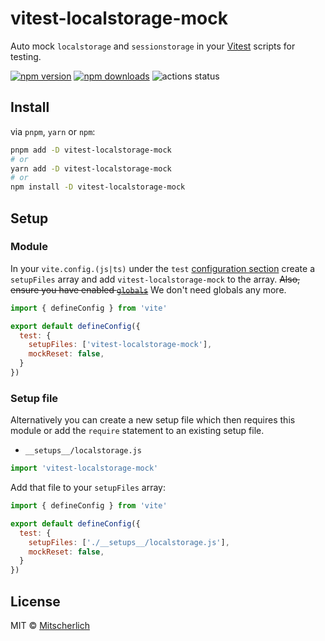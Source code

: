 # vitest-localstorage-mock

Auto mock `localstorage` and `sessionstorage` in your [Vitest](https://vitest.dev/) scripts for testing.

[![npm version](https://badgen.net/npm/v/vitest-localstorage-mock)](https://npm.im/vitest-localstorage-mock) [![npm downloads](https://badgen.net/npm/dm/vitest-localstorage-mock)](https://npm.im/vitest-localstorage-mock) ![actions status](https://github.com/Mitscherlich/vitest-localstorage-mock/actions/workflows/ci.yml/badge.svg?branch=dev)

## Install

via `pnpm`, `yarn` or `npm`:

```bash
pnpm add -D vitest-localstorage-mock
# or
yarn add -D vitest-localstorage-mock
# or
npm install -D vitest-localstorage-mock
```

## Setup

### Module

In your `vite.config.(js|ts)` under the `test` [configuration section](https://vitest.dev/config/#options) create a `setupFiles` array and add `vitest-localstorage-mock` to the array. ~~Also, ensure you have enabled [`globals`](https://vitest.dev/config/#globals)~~ We don't need globals any more.

```js
import { defineConfig } from 'vite'

export default defineConfig({
  test: {
    setupFiles: ['vitest-localstorage-mock'],
    mockReset: false,
  }
})
```

### Setup file

Alternatively you can create a new setup file which then requires this module or
add the `require` statement to an existing setup file.

- `__setups__/localstorage.js`

```js
import 'vitest-localstorage-mock'
```

Add that file to your `setupFiles` array:

```js
import { defineConfig } from 'vite'

export default defineConfig({
  test: {
    setupFiles: ['./__setups__/localstorage.js'],
    mockReset: false,
  }
})
```

## License

MIT &copy; [Mitscherlich](https://mitscherlich.me)
